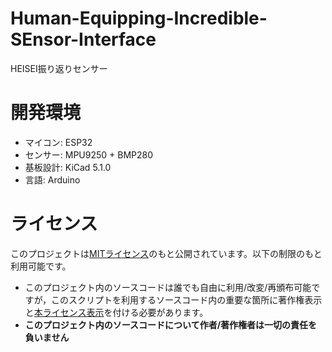 # Human-Equipping-Incredible-SEnsor-Interface
HEISEI振り返りセンサー

# 開発環境
- マイコン: ESP32
- センサー: MPU9250 + BMP280
- 基板設計: KiCad 5.1.0
- 言語: Arduino

# ライセンス
このプロジェクトは[MITライセンス](https://github.com/oita-kosen/Human-Equipping-Incredible-SEnsor-Interface/blob/master/LICENSE)のもと公開されています。以下の制限のもと利用可能です。
- このプロジェクト内のソースコードは誰でも自由に利用/改変/再頒布可能ですが，このスクリプトを利用するソースコード内の重要な箇所に著作権表示と[本ライセンス表示](https://github.com/oita-kosen/Human-Equipping-Incredible-SEnsor-Interface/blob/master/LICENSE)を付ける必要があります。  
- **このプロジェクト内のソースコードについて作者/著作権者は一切の責任を負いません**